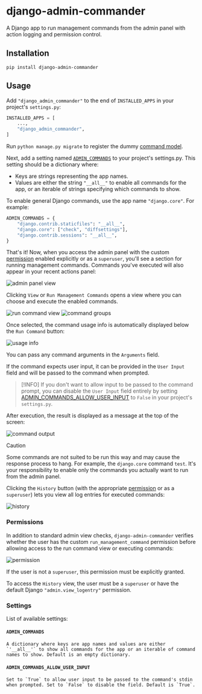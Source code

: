 # django-admin-commander

A Django app to run management commands from the admin panel with action logging and permission control.

## Installation

```
pip install django-admin-commander
```

## Usage

Add `"django_admin_commander"` to the end of `INSTALLED_APPS` in your project's `settings.py`:

```python
INSTALLED_APPS = [
    ...,
    "django_admin_commander",
]
```

Run `python manage.py migrate` to register the dummy [command model](https://github.com/Lcrs123/django-admin-commander/blob/master/src/django_admin_commander/models.py).

Next, add a setting named [`ADMIN_COMMANDS`](#admin_commands) to your project's settings.py. This setting should be a dictionary where:
- Keys are strings representing the app names.
- Values are either the string `"__all__"` to enable all commands for the app, or an iterable of strings specifying which commands to show.

To enable general Django commands, use the app name `"django.core"`. For example:

```python
ADMIN_COMMANDS = {
    "django.contrib.staticfiles": "__all__",
    "django.core": ["check", "diffsettings"],
    "django.contrib.sessions": "__all__",
}
```

That's it! Now, when you access the admin panel with the custom [permission](#permissions) enabled explicitly or as a `superuser`, you'll see a section for running management commands. Commands you've executed will also appear in your recent actions panel:

![admin panel view](https://github.com/Lcrs123/django-admin-commander/blob/master/screenshots/panel-view-history.png?raw=True)

Clicking `View` or `Run Management Commands` opens a view where you can choose and execute the enabled commands.

![run command view](https://github.com/Lcrs123/django-admin-commander/blob/master/screenshots/run-command-view.png?raw=True)
![command groups](https://github.com/Lcrs123/django-admin-commander/blob/master/screenshots/command-groups.png?raw=True)

Once selected, the command usage info is automatically displayed below the `Run Command` button:

![usage info](https://github.com/Lcrs123/django-admin-commander/blob/master/screenshots/usage-info.png?raw=True)

You can pass any command arguments in the `Arguments` field.

If the command expects user input, it can be provided in the `User Input` field and will be passed to the command when prompted.

> [!INFO]
> If you don't want to allow input to be passed to the command prompt, you can disable the `User Input` field entirely by setting [ADMIN_COMMANDS_ALLOW_USER_INPUT](#admin_commands_allow_user_input) to `False` in your project's `settings.py`.

After execution, the result is displayed as a message at the top of the screen:

![command output](https://github.com/Lcrs123/django-admin-commander/blob/master/screenshots/command-output-check.png?raw=True)

> [!CAUTION]
> Some commands are not suited to be run this way and may cause the response process to hang. For example, the `django.core` command `test`. It's your responsibility to enable only the commands you actually want to run from the admin panel.

Clicking the `History` button (with the appropriate [permission](#permissions) or as a `superuser`) lets you view all log entries for executed commands:

![history](https://github.com/Lcrs123/django-admin-commander/blob/master/screenshots/history-view.png?raw=True)

### Permissions

In addition to standard admin view checks, `django-admin-commander` verifies whether the user has the custom `run_management_command` permission before allowing access to the run command view or executing commands:

![permission](https://github.com/Lcrs123/django-admin-commander/blob/master/screenshots/permission.png?raw=True)

If the user is not a `superuser`, this permission must be explicitly granted.

To access the `History` view, the user must be a `superuser` or have the default Django `"admin.view_logentry"` permission.

### Settings

List of available settings:

#### `ADMIN_COMMANDS`

    A dictionary where keys are app names and values are either `'__all__'` to show all commands for the app or an iterable of command names to show. Default is an empty dictionary.

#### `ADMIN_COMMANDS_ALLOW_USER_INPUT`

    Set to `True` to allow user input to be passed to the command's stdin when prompted. Set to `False` to disable the field. Default is `True`.